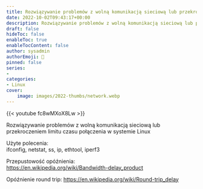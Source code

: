 ```yaml
---
title: Rozwiązywanie problemów z wolną komunikacją sieciową lub przekroczeniem limitu czasu połączenia w systemie Linux
date: 2022-10-02T09:43:17+00:00
description: Rozwiązywanie problemów z wolną komunikacją sieciową lub przekroczeniem limitu czasu połączenia w systemie Linux
draft: false
hideToc: false
enableToc: true
enableTocContent: false
author: sysadmin
authorEmoji: 🐧
pinned: false
series:
- 
categories:
- Linux
cover:
    image: images/2022-thumbs/network.webp
---
```

{{< youtube fc8wMXoX8Lw >}}
<figcaption>Rozwiązywanie problemów z wolną komunikacją sieciową lub przekroczeniem limitu czasu połączenia w systemie Linux</figcaption>

Użyte polecenia:  
ifconfig, netstat, ss, ip, ethtool, iperf3

Przepustowość opóźnienia:  
https://en.wikipedia.org/wiki/Bandwidth-delay_product

Opóźnienie round trip:
https://en.wikipedia.org/wiki/Round-trip_delay